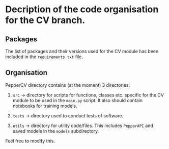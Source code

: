# Decription of the code organisation for the CV branch.

## Packages

The list of packages and their versions used for the CV module has been included in the ```requirements.txt``` file.

## Organisation

PepperCV directory contains (at the moment) 3 directories:

1) ```src``` -> directory for scripts for functions, classes etc. specific for the CV module to be used in the ```main.py``` script. It also should contain notebooks for training models.

2) ```tests``` -> directory used to conduct tests of software.

3) ```utils``` -> directory for utility code/files. This includes ```PepperAPI``` and saved models in the ```models``` subdirectory.


Feel free to modify this.